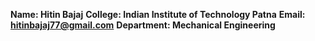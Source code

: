 ﻿**Name: Hitin Bajaj**
**College: Indian Institute of Technology Patna**
**Email: hitinbajaj77@gmail.com**
**Department: Mechanical Engineering**


